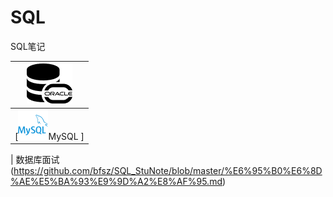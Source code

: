 # SQL
SQL笔记

| [![](https://github.com/bfsz/SQL/blob/master/images/cc-oracle.png)](https://github.com/bfsz/SQL/blob/master/Oracle.md) |
| ----------------------------------------------------------- |
| [![](https://github.com/bfsz/SQL/blob/master/images/mysql.png)MySQL ]   

| 数据库面试(https://github.com/bfsz/SQL_StuNote/blob/master/%E6%95%B0%E6%8D%AE%E5%BA%93%E9%9D%A2%E8%AF%95.md)



## 
